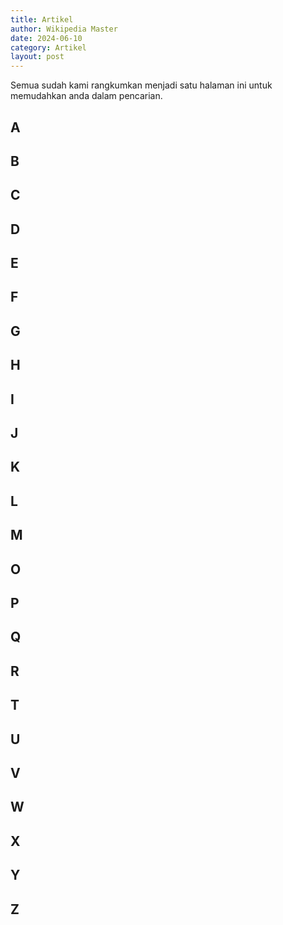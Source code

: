 ```yaml
---
title: Artikel
author: Wikipedia Master
date: 2024-06-10
category: Artikel
layout: post
---
```


Semua sudah kami rangkumkan menjadi satu halaman ini untuk memudahkan anda dalam pencarian.

## A

## B

## C

## D

## E

## F

## G

## H

## I

## J

## K

## L

## M

## O

## P

## Q

## R

## T

## U

## V

## W

## X

## Y

## Z
